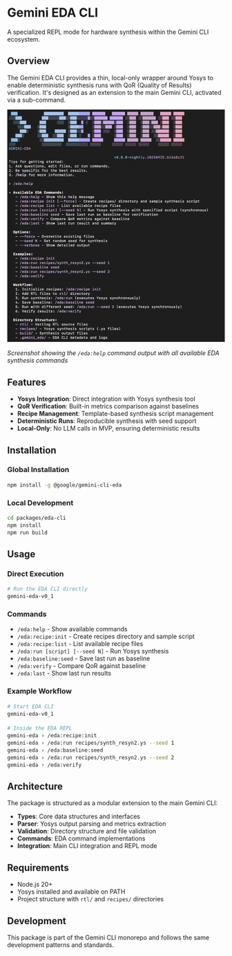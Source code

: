 # Gemini EDA CLI

A specialized REPL mode for hardware synthesis within the Gemini CLI ecosystem.

## Overview

The Gemini EDA CLI provides a thin, local-only wrapper around Yosys to enable deterministic synthesis runs with QoR (Quality of Results) verification. It's designed as an extension to the main Gemini CLI, activated via a sub-command.

![EDA CLI Help Command](../../docs/assets/eda-help-screenshot.png)

*Screenshot showing the `/eda:help` command output with all available EDA synthesis commands*

## Features

- **Yosys Integration**: Direct integration with Yosys synthesis tool
- **QoR Verification**: Built-in metrics comparison against baselines
- **Recipe Management**: Template-based synthesis script management
- **Deterministic Runs**: Reproducible synthesis with seed support
- **Local-Only**: No LLM calls in MVP, ensuring deterministic results

## Installation

### Global Installation

```bash
npm install -g @google/gemini-cli-eda
```

### Local Development

```bash
cd packages/eda-cli
npm install
npm run build
```

## Usage

### Direct Execution

```bash
# Run the EDA CLI directly
gemini-eda-v0_1
```

### Commands

- `/eda:help` - Show available commands
- `/eda:recipe:init` - Create recipes directory and sample script
- `/eda:recipe:list` - List available recipe files
- `/eda:run [script] [--seed N]` - Run Yosys synthesis
- `/eda:baseline:seed` - Save last run as baseline
- `/eda:verify` - Compare QoR against baseline
- `/eda:last` - Show last run results

### Example Workflow

```bash
# Start EDA CLI
gemini-eda-v0_1

# Inside the EDA REPL
gemini-eda › /eda:recipe:init
gemini-eda › /eda:run recipes/synth_resyn2.ys --seed 1
gemini-eda › /eda:baseline:seed
gemini-eda › /eda:run recipes/synth_resyn2.ys --seed 2
gemini-eda › /eda:verify
```

## Architecture

The package is structured as a modular extension to the main Gemini CLI:

- **Types**: Core data structures and interfaces
- **Parser**: Yosys output parsing and metrics extraction
- **Validation**: Directory structure and file validation
- **Commands**: EDA command implementations
- **Integration**: Main CLI integration and REPL mode

## Requirements

- Node.js 20+
- Yosys installed and available on PATH
- Project structure with `rtl/` and `recipes/` directories

## Development

This package is part of the Gemini CLI monorepo and follows the same development patterns and standards.
